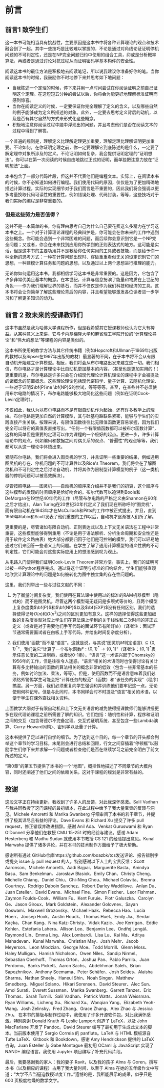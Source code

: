 # 前言

## 前言1 致学生们

这一本书可能相当具有挑战性，主要原因是这本书中将各种计算理论的观点和技术融合到了一起。其中一些技巧是比较难以掌握的，不论是通过对角线论证证明停机问题的不可判定性，还是在NP完全问题归约中使用的组合工具，抑或是分析概率算法，再或者是通过讨论对抗过程从而证明密码学基本构件的安全性。

阅读这本书的最佳方法是积极地去阅读笔记，所以说我建议你准备好你的笔。当你阅读这本书的时候，我鼓励你不时地停下来并思考如下地问题：

* 当我陈述一个定理的时候，停下来并用一点时间尝试在你阅读证明之前自己证明这个定理。在这短短五分钟的尝试以后，你将会为能更好地理解标准证明而感到惊喜。
* 当你在阅读定义的时候，一定要保证你完全理解了定义的含义，以及哪些自然的例子能够成为定义所描述的对象。此外，一定要去思考定义背后的动机，以及是否有其它自然的方式来形式化这些概念。
* 积极地注意你阅读过程中脑中浮现出的问题，并且考虑他们是否在阅读文本的过程中得到了解答。

一个普遍的规则是，理解定义比理解定理更加重要，理解定理比理解证明更加重要。不论如何，在你证明定理之前，你一定要理解它到底陈述的是什么，一定要了解定理中对象所涉及的定义。不论证明如何复杂，我会提供证明定理的“证明想法”。你可以在第一次阅读的时候自由地跳过正式的证明，而单独把注意力放在“证明想法”上面。

本书包含了一部分代码片段，但这并不代表他们是编程文本。实际上，在阅读本书的时候，你不必知道如何进行编程。我们使用代码的原因，仅仅是为了更加精确地描述计算过程。实际的实现细节对于我们而言是不重要的，因此我们将会强调以更多考量换取代码可读性的重要性，例如错误处理、代码封装，等等，这些技巧对于我们实际的编程是非常重要的。

### 但是这些努力是否值得？

这并不是一本简单的书，你有理由思考自己为什么自己要花费这么多精力在学习这本书之上。一个对于计算理论课程的经典辩护是，你可能会在你未来的工作中遇到这些概念。你可能会遇到一个非常困难的问题，而后续你会意识到它是一个NP完全问题；又或者，你会在未来找到应用你所学到的正则表达式的地方。这可能是实话，但是这本书的主要功用并不是教给你任何实用的工具或者技能，而是给予你一种全新的思考方式：一种在计算问题出现时、穿破重重看似无关的设定识别它们的思想，一种建模计算任务和问题的思想，以及通过以上两个思想进行推理的能力。

无论你如何运用这本书，我都相信学习这本书是非常重要的。这是因为，它包含了许多非常优美且基本的概念。在本世纪，计算与信息扮演了能量和物质在上世纪的角色——作为我们理解世界的基石，而并不仅仅是作为我们科技和经济的工具。这本书将会让你简单了解这些理论背后的内容，并且希望能够激发各位读者进一步学习和了解更多知识的动力。


## 前言 2 致未来的授课教师们

这本书虽然是我为哈佛大学课程所作，但是我希望其它授课教师也认为它大有裨益。从某种意义上来讲，它与卡内基梅隆大学和麻省理工学院开设的“计算理论导论”和“伟大的想法”等课程的内容是类似的。

这本书所使用的教学方法与其它传统书籍（例如Hopcroft和Ullman于1969年出版的教材以及Sipser在1997年出版的教材）最显著的不同，在于本书将不会从有限自动机开始建立计算模型。相反，我们将会从布尔电路出发来建立这一切。我们相信，布尔电路才是计算理论中比自动机更加基本的内容。（甚至也是更加实用的！）更重要的是，布尔电路是许多只会在介绍现代理论计算机理论的课程中才会被提及的诸概念的前置概念。这些理论理论包括现代密码学、量子计算、去随机化理论、一些对于证明$\bf{P}\ne \bf{NP}$的尝试，等等等等。甚至，在某些并不必须使用布尔电路的情况下，布尔电路能够极大地简化这些问题（例如在证明Cook-Levin定理时）。

不仅如此，我认为以布尔电路而不是有限自动机作为起始，还有许多教学上的理由。布尔电路是更加自然的计算模型，其与硅基电路联系紧密，能够与学生们的实践直接产生关联。按理来说，有限值函数往往比无限值函数更容易掌握，因为我们完全可以将它的真值表直接写出。“任何一个有限值函数都可以被布尔函数计算”，这样的简单但是重要的定理可以作为课程的一个极好的起点。更进一步，许多计算理论中的观点，例如编码和数据之间对偶关系的观点、“普遍性”的观点等等，我们都可以从这一理论中体悟出来。

紧随布尔电路，我们将会进入图灵机的学习，并且证明一些重要的结果，例如通用图灵机的存在、停机问题的不可计算性以及Rice's Theorem。我们将会在了解图灵机和不可判定性之后讨论自动机，并将其作为限制型计算模型的例子（这一类机器的停机问题可以被高效解决）。

尽管按照电路——图灵机——自动机的顺序来介绍并不是我们的初衷，这个顺序与这些模型的发现的时间顺序是恰好吻合的。布尔代数可以追溯到Boole和DeMorgan在19世纪40年代的工作（尽管布尔电路的严格定义由Shannon在90年之后才给出）。Alan Turing在20世纪30年代定义了我们现在所称呼的“图灵机”，而有限自动机在1943年才在McCulloch和Pitts的工作中被正式提出。并且，直到1959年Rabin和Scott发表了他们重要的工作以后，自动机才逐渐被人们所了解。

更重要的是，尽管诸如有限自动机、正则表达式以及上下文无关语法在工程中非常重要，这些模型能够得到重用（不论是用于语法解析、分析生命周期和安全性还是用于软件定义路由表）绝大部分都要归因于他们是可控制的模型，我们可以轻易地通过它们来回答一些语义上的问题。在学生了解了通用计算模型的语义性质的不可判定性，它们可能会对这些实际应用上的想法感到叹为观止。

从电路入门使得我们证明Cook-Levin Theorem非常方便。事实上，我们的证明可以被一些Python程序完成。通过将这个证明与标准的归约结合，学生们能够直观地欣赏计算理论中的问题是如何被转化为图中独立集的存在性问题的。

这里，我们列举出一些与过往文献的不同：

1. 为了衡量时间复杂度，我们使用在算法课中使用过的标准的RAM机器模型（隐式的）而不是图灵机。尽管这两个模型毫无疑问是多项式等价的，且两个模型上复杂度类$\bf{P}$和$\bf{NP}$以及$\bf{EXP}$没有任何区别，我们的选择使得记号$O(n)$和$O(n^2)$之间的区别更加有意义。这样的选择使得这些更加细致的复杂度类型对应上学生们在算法课上学到的关于线性和二次时间的非正式定义（或者是对于需要他们手写代码的面试环节有所好处）（译者注：面试环节通常需要面试者在白板上手写代码，并给出时间复杂度分析）。

2. 我们使用“函数”而不是“语言”。这就是说，与其说“图灵机$M$判定语言$L\subseteq \{0,1\}^*$”，我们说它“计算了一个布尔函数$F:\{0,1\}^* \to \{0,1\}$”（译者注：$\{0,1\}^*$表示任意长度的二进制串，或者说0-1串）。“语言”这一术语兴起于Chomsky的1956年的工作，但是往往令人迷惑。“语言”相关的术语同时也使得讨论有关计算有多比特输出的函数的算法相关的概念非常的低效（包含一些非常基本的任务，例如讨论加法、乘法，等等）。但是，使用函数而不是语言意味着我们必须格外警惕学生可能会把“计算任务的规范”（函数）和“该任务的实现”（程序）搞混。另一方面，我们必须重复向学生强调和并训练他们要牢记这一点，无论使用何种记号。但是与此同时，本书同样会时不时提及“语言”相关的术语，以便于学生在课外查找相关资料。

上面教学大纲对于有限自动机和上下文无关语言的减免使得授课教师们能够讲授更多在现代理论课程之前所需要了解的知识。它们包括：随机性和计算，程序和证明之间的交互（包含哥德尔不完备定理、交互式证明系统、甚至包含一些Lambda演算、Curry-Howard同构）、密码学以及量子计算。

这本书提供了足以进行自学的细节。为了达到这个目的，每一个章节的开头都会列举这个章节的学习目标，末尾则会进行总结和回顾，行文之间穿插着“停顿框”以鼓励学生们停下来并求解一个问题或者检查他们是否在继续学习之前完全明白了前文所述的定义。

“第0章”的第五节提供了本书的一个“地图”，概括性地描述了不同章节的大概内容，同时还阐述了他们之间的依赖关系。这对于课程的规划是非常有益的。

## 致谢

这段文字正在持续更新，我收到了许多人的反馈，对此我深怀感激。Salil Vadhan 与我共同教授了这门课程的最初版本，在此过程中给予了我大量宝贵的反馈与洞见。Michele Amoretti 和 Marika Swanberg 仔细审阅了本书的若干章节，并提供了极其详尽且有益的评论。Dave Evans 和 Richard Xu 提交了许多 pull request，修正错误并改进措辞。感谢 Anil Ada、Venkat Guruswami 和 Ryan O’Donnell 分享他们在教授 CMU 15-251 时的经验与建议。感谢 Adam Hesterberg 和 Madhu Sudan 就使用本书教授 CS 121 的经验提出意见。Kunal Marwaha 提供了诸多评论，并在本书的技术制作方面给予了极大帮助。

感谢所有通过 GitHub仓库https://github.com/boazbk/tcs发送评论、报告错别字或提交 issue 与 pull request 的人。特别感谢以下人士的宝贵反馈：Scott Aaronson、Michele Amoretti、Aadi Bajpai、Marguerite Basta、Anindya Basu、Sam Benkelman、Jarosław Błasiok、Emily Chan、Christy Cheng、Michelle Chiang、Daniel Chiu、Chi-Ning Chou、Michael Colavita、Brenna Courtney、Rodrigo Daboin Sanchez、Robert Darley Waddilove、Anlan Du、Juan Esteller、David Evans、Michael Fine、Simon Fischer、Leor Fishman、Zaymon Foulds-Cook、William Fu、Kent Furuie、Piotr Galuszka、Carolyn Ge、Jason Giroux、Mark Goldstein、Alexander Golovnev、Sayan Goswami、Maxwell Grozovsky、Michael Haak、Rebecca Hao、Lucia Hoerr、Joosep Hook、Austin Houck、Thomas Huet、Emily Jia、Serdar Kaçka、Chan Kang、Nina Katz-Christy、Vidak Kazic、Joe Kerrigan、Eddie Kohler、Estefania Lahera、Allison Lee、Benjamin Lee、Ondřej Lengál、Raymond Lin、Emma Ling、Alex Lombardi、Lisa Lu、Kai Ma、Aditya Mahadevan、Kunal Marwaha、Christian May、Josh Mehr、Jacob Meyerson、Leon Mlodzian、George Moe、Todd Morrill、Glenn Moss、Haley Mulligan、Hamish Nicholson、Owen Niles、Sandip Nirmel、Sebastian Oberhoff、Thomas Orton、Joshua Pan、Pablo Parrilo、Juan Perdomo、Banks Pickett、Aaron Sachs、Abdelrhman Saleh、Brian Sapozhnikov、Anthony Scemama、Peter Schäfer、Josh Seides、Alaisha Sharma、Nathan Sheely、Haneul Shin、Noah Singer、Matthew Smedberg、Miguel Solano、Hikari Sorensen、David Steurer、Alec Sun、Amol Surati、Everett Sussman、Marika Swanberg、Garrett Tanzer、Eric Thomas、Sarah Turnill、Salil Vadhan、Patrick Watts、Jonah Weissman、Ryan Williams、Licheng Xu、Richard Xu、Wanqian Yang、Elizabeth Yeoh-Wang、Josh Zelinsky、Fred Zhang、Grace Zhang、Alex Zhao 与 Jessica Zhu。
在本书的排版与制作过程中，我使用了许多开源软件包，对此我满怀感激。特别感谢 Donald Knuth 与 Leslie Lamport 创造了 LaTeX，以及 John MacFarlane 开发了 Pandoc。David Steurer 编写了最初用于生成此文本的脚本。当前版本使用了 Sergio Correia 的 panflute。LaTeX 与 HTML 模板源自 Tufte LaTeX、Gitbook 和 Bookdown。感谢 Amy Hendrickson 提供的 LaTeX 咨询。Juan Esteller 与 Gabe Montague 最初用 OCaml 与 JavaScript 实现了 NAND* 编程语言。我使用 Jupyter 项目编写了补充代码片段。

最后，我要感谢我的家人：我的妻子 Ravit，以及我的孩子 Alma 与 Goren。撰写本书（以及相应的课程）占用了我大量时间，以至于 Alma 在她的五年级作文中写道：“大学不应当逼迫教授过度工作。”遗憾的是，我所能展示的成果，似乎只是 600 页极度枯燥的数学文字。



